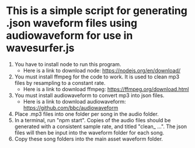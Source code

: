 # This is a simple script for generating .json waveform files using audiowaveform for use in wavesurfer.js
1) You have to install node to run this program.
	- Here is a link to download node: https://nodejs.org/en/download/
2) You must install ffmpeg for the code to work. It is used to clean mp3 files by resampling to a constant rate.
	- Here is a link to download ffmpeg: https://ffmpeg.org/download.html
3) You must install audiowaveform to convert mp3 into json files.
	- Here is a link to download audiowaveform: https://github.com/bbc/audiowaveform
4) Place .mp3 files into one folder per song in the audio folder. 
5) In a terminal, run "npm start". Copies of the audio files should be generated with a consistent sample rate, and titled "clean_ ...". The json files will then be input into the waveform folder for each song. 
6) Copy these song folders into the main asset waveform folder.
